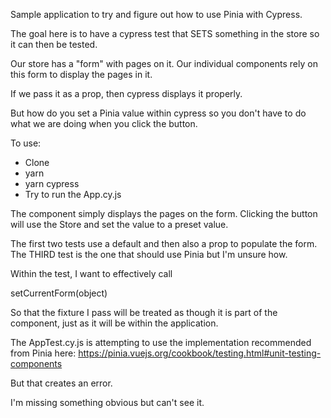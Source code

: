 Sample application to try and figure out how to use Pinia with Cypress.

The goal here is to have a cypress test that SETS something in the store so it can then be tested.

Our store has a "form" with pages on it. Our individual components rely on this form to display the pages in it.

If we pass it as a prop, then cypress displays it properly.

But how do you set a Pinia value within cypress so you don't have to do what we are doing when you click the button.

To use:

- Clone
- yarn
- yarn cypress
- Try to run the App.cy.js

The component simply displays the pages on the form. Clicking the button will use the Store and set the value to a preset value.

The first two tests use a default and then also a prop to populate the form.
The THIRD test is the one that should use Pinia but I'm unsure how.

Within the test, I want to effectively call

setCurrentForm(object)

So that the fixture I pass will be treated as though it is part of the component, just as it will be within the application.

The AppTest.cy.js is attempting to use the implementation recommended from Pinia here:
https://pinia.vuejs.org/cookbook/testing.html#unit-testing-components

But that creates an error.

I'm missing something obvious but can't see it.
